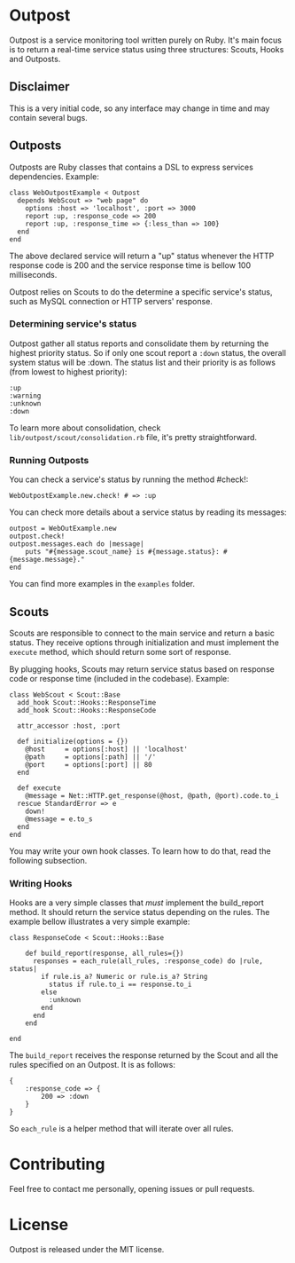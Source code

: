 
# Outpost

Outpost is a service monitoring tool written purely on Ruby. It's main focus is
to return a real-time service status using three structures: Scouts, Hooks and
Outposts.


## Disclaimer

This is a very initial code, so any interface may change in time and may contain
several bugs.

## Outposts

Outposts are Ruby classes that contains a DSL to express services dependencies.
Example:

    class WebOutpostExample < Outpost
      depends WebScout => "web page" do
        options :host => 'localhost', :port => 3000
        report :up, :response_code => 200
        report :up, :response_time => {:less_than => 100}
      end
    end

The above declared service will return a "up" status whenever the HTTP response
code is 200 and the service response time is bellow 100 milliseconds. 

Outpost relies on Scouts to do the determine a specific service's status,
such as MySQL connection or HTTP servers' response. 

### Determining service's status

Outpost gather all status reports and consolidate them by returning the highest
priority status. So if only one scout report a <code>:down</code> status, the
overall system status will be :down. The status list and their priority is as
follows (from lowest to highest priority):

    :up
    :warning
    :unknown
    :down

To learn more about consolidation, check
<code>lib/outpost/scout/consolidation.rb</code> file, it's pretty
straightforward.

### Running Outposts

You can check a service's status by running the method #check!:

    WebOutpostExample.new.check! # => :up

You can check more details about a service status by reading its messages:

    outpost = WebOutExample.new
    outpost.check!
    outpost.messages.each do |message|
        puts "#{message.scout_name} is #{message.status}: #{message.message}."
    end

You can find more examples in the <code>examples</code> folder.


## Scouts

Scouts are responsible to connect to the main service and return a basic status.
They receive options through initialization and must implement the
<code>execute</code> method, which should return some sort of response.

By plugging hooks, Scouts may return service status based on response code or
response time (included in the codebase). Example:

    class WebScout < Scout::Base
      add_hook Scout::Hooks::ResponseTime
      add_hook Scout::Hooks::ResponseCode

      attr_accessor :host, :port

      def initialize(options = {})
        @host     = options[:host] || 'localhost'
        @path     = options[:path] || '/'
        @port     = options[:port] || 80
      end

      def execute
        @message = Net::HTTP.get_response(@host, @path, @port).code.to_i
      rescue StandardError => e
        down!
        @message = e.to_s
      end
    end

You may write your own hook classes. To learn how to do that, read the following
subsection.


### Writing Hooks

Hooks are a very simple classes that _must_ implement the build\_report method. 
It should return the service status depending on the rules. The example bellow
illustrates a very simple example:

    class ResponseCode < Scout::Hooks::Base

        def build_report(response, all_rules={})
          responses = each_rule(all_rules, :response_code) do |rule, status|
            if rule.is_a? Numeric or rule.is_a? String
              status if rule.to_i == response.to_i
            else
              :unknown
            end
          end
        end

    end

The <code>build\_report</code> receives the response returned by the Scout and
all the rules specified on an Outpost. It is as follows:

    {
        :response_code => {
            200 => :down
        }
    }

So <code>each\_rule</code> is a helper method that will iterate over all rules.

# Contributing

Feel free to contact me personally, opening issues or pull requests. 

# License

Outpost is released under the MIT license.


